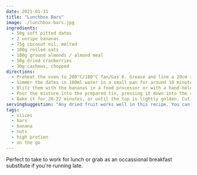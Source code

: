 ```yaml
---
date: 2021-01-31
title: "Lunchbox Bars"
image: ./lunchbox-bars.jpg
ingredients:
  - 50g soft pitted dates
  - 2 unripe bananas
  - 75g coconut oil, melted
  - 100g rolled oats
  - 100g ground almonds / almond meal
  - 50g dried cranberries
  - 30g cashews, chopped
directions:
  - Preheat the oven to 200°C/180°C fan/Gas 6. Grease and line a 20cm square baking tin with baking paper.
  - Simmer the dates in 100ml water in a small pan for around 10 minutes, or until they have softened and most of the water has evaporated.
  - Blitz them with the bananas in a food processor or with a hand-held blender until you have a smoothish paste. Transfer it to a bowl and stir in the melted coconut oil. Add the oats, almonds, cranberries and cashews and mix well.
  - Pour the mixture into the prepared tin, pressing it down into the corners and levelling the top with the back of a spoon.
  - Bake it for 20-22 minutes, or until the top is lightly golden. Cut it into bars while it is still warm and leave it to cool for 10 minutes. Remove the bars from the tin and store them in an airtight container for up to 5 days, or in the freezer.
servingSuggestion: "Any dried fruit works well in this recipe. You can also substitute the cashews with chopped hazelnuts or walnuts."
tags:
  - slices
  - bars
  - banana
  - nuts
  - high protien
  - on the go
---
```


Perfect to take to work for lunch or grab as an occassional breakfast substitute if you're running late.

[//]: # "Source: The Fast 800 - Dr. Michael Mosley, p. 248"
[//]: # "Makes 12 serves, 195 cals per seve"
